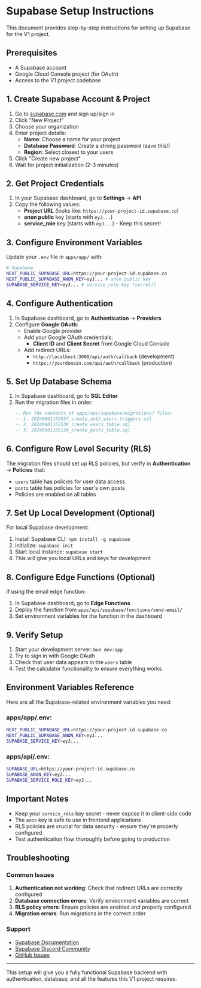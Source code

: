 # Supabase Setup Instructions

This document provides step-by-step instructions for setting up Supabase for the V1 project.

## Prerequisites

- A Supabase account
- Google Cloud Console project (for OAuth)
- Access to the V1 project codebase

## 1. Create Supabase Account & Project

1. Go to [supabase.com](https://supabase.com) and sign up/sign in
2. Click "New Project"
3. Choose your organization
4. Enter project details:
   - **Name**: Choose a name for your project
   - **Database Password**: Create a strong password (save this!)
   - **Region**: Select closest to your users
5. Click "Create new project"
6. Wait for project initialization (2-3 minutes)

## 2. Get Project Credentials

1. In your Supabase dashboard, go to **Settings** → **API**
2. Copy the following values:
   - **Project URL** (looks like: `https://your-project-id.supabase.co`)
   - **anon public** key (starts with `eyJ...`)
   - **service_role** key (starts with `eyJ...`) - Keep this secret!

## 3. Configure Environment Variables

Update your `.env` file in `apps/app/` with:

```bash
# Supabase
NEXT_PUBLIC_SUPABASE_URL=https://your-project-id.supabase.co
NEXT_PUBLIC_SUPABASE_ANON_KEY=eyJ... # anon public key
SUPABASE_SERVICE_KEY=eyJ... # service_role key (secret!)
```

## 4. Configure Authentication

1. In Supabase dashboard, go to **Authentication** → **Providers**
2. Configure **Google OAuth**:
   - Enable Google provider
   - Add your Google OAuth credentials:
     - **Client ID** and **Client Secret** from Google Cloud Console
   - Add redirect URLs:
     - `http://localhost:3000/api/auth/callback` (development)
     - `https://yourdomain.com/api/auth/callback` (production)

## 5. Set Up Database Schema

1. In Supabase dashboard, go to **SQL Editor**
2. Run the migration files in order:
   ```sql
   -- Run the contents of apps/api/supabase/migrations/ files:
   -- 1. 20240901155537_create_auth_users_triggers.sql
   -- 2. 20240901155538_create_users_table.sql  
   -- 3. 20240901165124_create_posts_table.sql
   ```

## 6. Configure Row Level Security (RLS)

The migration files should set up RLS policies, but verify in **Authentication** → **Policies** that:
- `users` table has policies for user data access
- `posts` table has policies for user's own posts
- Policies are enabled on all tables

## 7. Set Up Local Development (Optional)

For local Supabase development:

1. Install Supabase CLI: `npm install -g supabase`
2. Initialize: `supabase init`
3. Start local instance: `supabase start`
4. This will give you local URLs and keys for development

## 8. Configure Edge Functions (Optional)

If using the email edge function:

1. In Supabase dashboard, go to **Edge Functions**
2. Deploy the function from `apps/api/supabase/functions/send-email/`
3. Set environment variables for the function in the dashboard

## 9. Verify Setup

1. Start your development server: `bun dev:app`
2. Try to sign in with Google OAuth
3. Check that user data appears in the `users` table
4. Test the calculator functionality to ensure everything works

## Environment Variables Reference

Here are all the Supabase-related environment variables you need:

### apps/app/.env:
```bash
NEXT_PUBLIC_SUPABASE_URL=https://your-project-id.supabase.co
NEXT_PUBLIC_SUPABASE_ANON_KEY=eyJ...
SUPABASE_SERVICE_KEY=eyJ...
```

### apps/api/.env:
```bash
SUPABASE_URL=https://your-project-id.supabase.co
SUPABASE_ANON_KEY=eyJ...
SUPABASE_SERVICE_ROLE_KEY=eyJ...
```

## Important Notes

- Keep your `service_role` key secret - never expose it in client-side code
- The `anon` key is safe to use in frontend applications
- RLS policies are crucial for data security - ensure they're properly configured
- Test authentication flow thoroughly before going to production

## Troubleshooting

### Common Issues

1. **Authentication not working**: Check that redirect URLs are correctly configured
2. **Database connection errors**: Verify environment variables are correct
3. **RLS policy errors**: Ensure policies are enabled and properly configured
4. **Migration errors**: Run migrations in the correct order

### Support

- [Supabase Documentation](https://supabase.com/docs)
- [Supabase Discord Community](https://discord.supabase.com)
- [GitHub Issues](https://github.com/supabase/supabase/issues)

---

This setup will give you a fully functional Supabase backend with authentication, database, and all the features this V1 project requires.